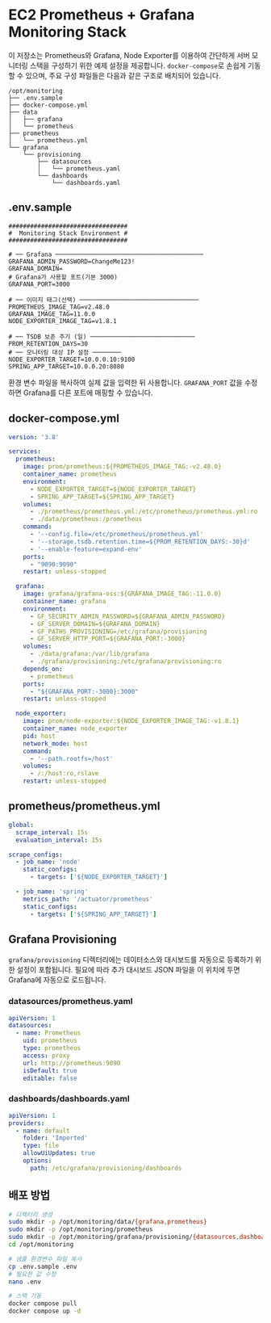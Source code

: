 # EC2 Prometheus + Grafana Monitoring Stack

이 저장소는 Prometheus와 Grafana, Node Exporter를 이용하여 간단하게 서버 모니터링 스택을 구성하기 위한 예제 설정을 제공합니다. `docker-compose`로 손쉽게 기동할 수 있으며, 주요 구성 파일들은 다음과 같은 구조로 배치되어 있습니다.

```text
/opt/monitoring
├── .env.sample
├── docker-compose.yml
├── data
│   ├── grafana
│   └── prometheus
├── prometheus
│   └── prometheus.yml
└── grafana
    └── provisioning
        ├── datasources
        │   └── prometheus.yaml
        └── dashboards
            └── dashboards.yaml
```

## .env.sample

```dotenv
#################################
#  Monitoring Stack Environment #
#################################

# ── Grafana ─────────────────────────────────────────
GRAFANA_ADMIN_PASSWORD=ChangeMe123!
GRAFANA_DOMAIN=
# Grafana가 사용할 포트(기본 3000)
GRAFANA_PORT=3000

# ── 이미지 태그(선택) ─────────────────────────────────
PROMETHEUS_IMAGE_TAG=v2.48.0
GRAFANA_IMAGE_TAG=11.0.0
NODE_EXPORTER_IMAGE_TAG=v1.8.1

# ── TSDB 보존 주기 (일) ─────────────────────────────
PROM_RETENTION_DAYS=30
# ── 모니터링 대상 IP 설정 ────────
NODE_EXPORTER_TARGET=10.0.0.10:9100
SPRING_APP_TARGET=10.0.0.20:8080
```

환경 변수 파일을 복사하여 실제 값을 입력한 뒤 사용합니다.
`GRAFANA_PORT` 값을 수정하면 Grafana를 다른 포트에 매핑할 수 있습니다.

## docker-compose.yml

```yaml
version: '3.8'

services:
  prometheus:
    image: prom/prometheus:${PROMETHEUS_IMAGE_TAG:-v2.48.0}
    container_name: prometheus
    environment:
      - NODE_EXPORTER_TARGET=${NODE_EXPORTER_TARGET}
      - SPRING_APP_TARGET=${SPRING_APP_TARGET}
    volumes:
      - ./prometheus/prometheus.yml:/etc/prometheus/prometheus.yml:ro
      - ./data/prometheus:/prometheus
    command:
      - '--config.file=/etc/prometheus/prometheus.yml'
      - '--storage.tsdb.retention.time=${PROM_RETENTION_DAYS:-30}d'
      - '--enable-feature=expand-env'
    ports:
      - "9090:9090"
    restart: unless-stopped

  grafana:
    image: grafana/grafana-oss:${GRAFANA_IMAGE_TAG:-11.0.0}
    container_name: grafana
    environment:
      - GF_SECURITY_ADMIN_PASSWORD=${GRAFANA_ADMIN_PASSWORD}
      - GF_SERVER_DOMAIN=${GRAFANA_DOMAIN}
      - GF_PATHS_PROVISIONING=/etc/grafana/provisioning
      - GF_SERVER_HTTP_PORT=${GRAFANA_PORT:-3000}
    volumes:
      - ./data/grafana:/var/lib/grafana
      - ./grafana/provisioning:/etc/grafana/provisioning:ro
    depends_on:
      - prometheus
    ports:
      - "${GRAFANA_PORT:-3000}:3000"
    restart: unless-stopped

  node_exporter:
    image: prom/node-exporter:${NODE_EXPORTER_IMAGE_TAG:-v1.8.1}
    container_name: node_exporter
    pid: host
    network_mode: host
    command:
      - '--path.rootfs=/host'
    volumes:
      - /:/host:ro,rslave
    restart: unless-stopped
```

## prometheus/prometheus.yml

```yaml
global:
  scrape_interval: 15s
  evaluation_interval: 15s

scrape_configs:
  - job_name: 'node'
    static_configs:
      - targets: ['${NODE_EXPORTER_TARGET}']

  - job_name: 'spring'
    metrics_path: '/actuator/prometheus'
    static_configs:
      - targets: ['${SPRING_APP_TARGET}']
```

## Grafana Provisioning

`grafana/provisioning` 디렉터리에는 데이터소스와 대시보드를 자동으로 등록하기 위한 설정이 포함됩니다. 필요에 따라 추가 대시보드 JSON 파일을 이 위치에 두면 Grafana에 자동으로 로드됩니다.

### datasources/prometheus.yaml
```yaml
apiVersion: 1
datasources:
  - name: Prometheus
    uid: prometheus
    type: prometheus
    access: proxy
    url: http://prometheus:9090
    isDefault: true
    editable: false
```

### dashboards/dashboards.yaml
```yaml
apiVersion: 1
providers:
  - name: default
    folder: 'Imported'
    type: file
    allowUiUpdates: true
    options:
      path: /etc/grafana/provisioning/dashboards
```

## 배포 방법

```bash
# 디렉터리 생성
sudo mkdir -p /opt/monitoring/data/{grafana,prometheus}
sudo mkdir -p /opt/monitoring/prometheus
sudo mkdir -p /opt/monitoring/grafana/provisioning/{datasources,dashboards}
cd /opt/monitoring

# 샘플 환경변수 파일 복사
cp .env.sample .env
# 필요한 값 수정
nano .env

# 스택 기동
docker compose pull
docker compose up -d
```
